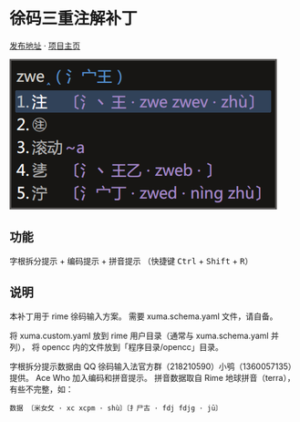 # 徐码三重注解补丁

[发布地址](https://github.com/Ace-Who/rime-xuma-spelling) ·
[项目主页](https://ace-who.github.io/rime-xuma-spelling/)

![效果图](demo.png)

## 功能

字根拆分提示 + 编码提示 + 拼音提示
（快捷键 <kbd>Ctrl</kbd> + <kbd>Shift</kbd> + <kbd>R</kbd>）

## 说明

本补丁用于 rime 徐码输入方案。
需要 xuma.schema.yaml 文件，请自备。

将 xuma.custom.yaml 放到 rime 用户目录（通常与 xuma.schema.yaml 并列），
将 opencc 内的文件放到「程序目录/opencc」目录。

字根拆分提示数据由 QQ 徐码输入法官方群（218210590）小鸮（1360057135）提供。
Ace Who 加入编码和拼音提示。
拼音数据取自 Rime 地球拼音（terra），有些不完整，如：

```
数据 〔米女攵 · xc xcpm · shù〕〔扌尸古 · fdj fdjg · jū〕
```

